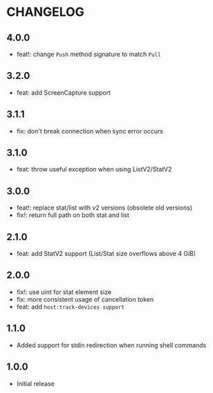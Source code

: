 # CHANGELOG

## 4.0.0
- feat!: change `Push` method signature to match `Pull`

## 3.2.0
- feat: add ScreenCapture support

## 3.1.1
- fix: don't break connection when sync error occurs

## 3.1.0
- feat: throw useful exception when using ListV2/StatV2

## 3.0.0
- feat!: replace stat/list with v2 versions (obsolete old versions)
- fix!: return full path on both stat and list

## 2.1.0
- feat: add StatV2 support (List/Stat size overflows above 4 GiB)

## 2.0.0
- fix!: use uint for stat element size
- fix: more consistent usage of cancellation token
- feat: add `host:track-devices support`

## 1.1.0
- Added support for stdin redirection when running shell commands

## 1.0.0
- Initial release